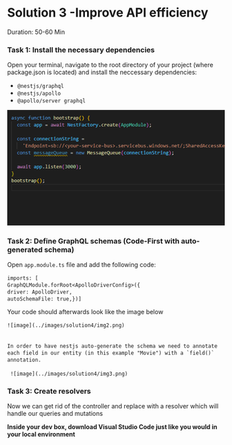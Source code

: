 # Solution 3 -Improve API efficiency

Duration: 50-60 Min

### Task 1: Install the necessary dependencies

Open your terminal, navigate to the root directory of your project (where package.json is located) and install the neccessary dependencies:

 - `@nestjs/graphql`
 - `@nestjs/apollo` 
 - `@apollo/server graphql`

![image](../images/solution4/img1.png)


### Task 2: Define GraphQL schemas (Code-First with auto-generated schema)

Open `app.module.ts` file and add the following code: 

    imports: [
    GraphQLModule.forRoot<ApolloDriverConfig>({
    driver: ApolloDriver,
    autoSchemaFile: true,})] 
    
    
 Your code should afterwards look like the image below
    
    ![image](../images/solution4/img2.png)
    
    
    In order to have nestjs auto-generate the schema we need to annotate each field in our entity (in this example "Movie") with a `field()` annotation.
    
     ![image](../images/solution4/img3.png)


### Task 3: Create resolvers

Now we can get rid of the controller and replace with a resolver which will handle our queries and mutations



**Inside your dev box, download Visual Studio Code just like you would in your local environment**

